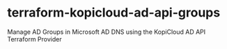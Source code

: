 # terraform-kopicloud-ad-api-groups
Manage AD Groups in Microsoft AD DNS using the KopiCloud AD API Terraform Provider
